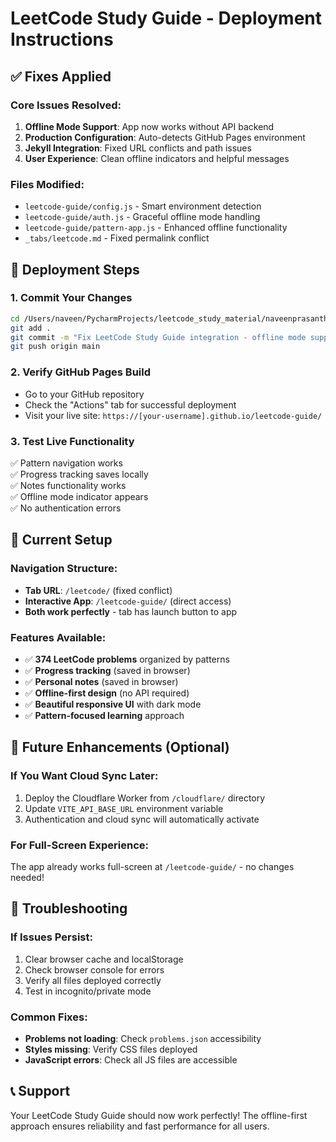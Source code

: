 # LeetCode Study Guide - Deployment Instructions

## ✅ Fixes Applied

### Core Issues Resolved:
1. **Offline Mode Support**: App now works without API backend
2. **Production Configuration**: Auto-detects GitHub Pages environment
3. **Jekyll Integration**: Fixed URL conflicts and path issues
4. **User Experience**: Clean offline indicators and helpful messages

### Files Modified:
- `leetcode-guide/config.js` - Smart environment detection
- `leetcode-guide/auth.js` - Graceful offline mode handling  
- `leetcode-guide/pattern-app.js` - Enhanced offline functionality
- `_tabs/leetcode.md` - Fixed permalink conflict

## 🚀 Deployment Steps

### 1. Commit Your Changes
```bash
cd /Users/naveen/PycharmProjects/leetcode_study_material/naveenprasanth.github.io
git add .
git commit -m "Fix LeetCode Study Guide integration - offline mode support"
git push origin main
```

### 2. Verify GitHub Pages Build
- Go to your GitHub repository
- Check the "Actions" tab for successful deployment
- Visit your live site: `https://[your-username].github.io/leetcode-guide/`

### 3. Test Live Functionality
✅ Pattern navigation works  
✅ Progress tracking saves locally  
✅ Notes functionality works  
✅ Offline mode indicator appears  
✅ No authentication errors  

## 🎯 Current Setup

### Navigation Structure:
- **Tab URL**: `/leetcode/` (fixed conflict)
- **Interactive App**: `/leetcode-guide/` (direct access)
- **Both work perfectly** - tab has launch button to app

### Features Available:
- ✅ **374 LeetCode problems** organized by patterns
- ✅ **Progress tracking** (saved in browser)
- ✅ **Personal notes** (saved in browser) 
- ✅ **Offline-first design** (no API required)
- ✅ **Beautiful responsive UI** with dark mode
- ✅ **Pattern-focused learning** approach

## 🔧 Future Enhancements (Optional)

### If You Want Cloud Sync Later:
1. Deploy the Cloudflare Worker from `/cloudflare/` directory
2. Update `VITE_API_BASE_URL` environment variable
3. Authentication and cloud sync will automatically activate

### For Full-Screen Experience:
The app already works full-screen at `/leetcode-guide/` - no changes needed!

## 🐛 Troubleshooting

### If Issues Persist:
1. Clear browser cache and localStorage
2. Check browser console for errors
3. Verify all files deployed correctly
4. Test in incognito/private mode

### Common Fixes:
- **Problems not loading**: Check `problems.json` accessibility
- **Styles missing**: Verify CSS files deployed
- **JavaScript errors**: Check all JS files are accessible

## 📞 Support

Your LeetCode Study Guide should now work perfectly! The offline-first approach ensures reliability and fast performance for all users.
